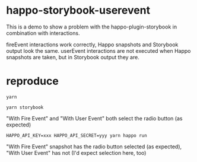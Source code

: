 # happo-storybook-userevent
This is a demo to show a problem with the happo-plugin-storybook in combination with interactions.

fireEvent interactions work correctly, Happo snapshots and Storybook output look the same.
userEvent interactions are not executed when Happo snapshots are taken, but in Storybook output they are.

# reproduce
`yarn`

`yarn storybook`

"With Fire Event" and "With User Event" both select the radio button (as expected)

`HAPPO_API_KEY=xxx HAPPO_API_SECRET=yyy yarn happo run`

"With Fire Event" snapshot has the radio button selected (as expected), "With User Event" has not (I'd expect selection here, too)
